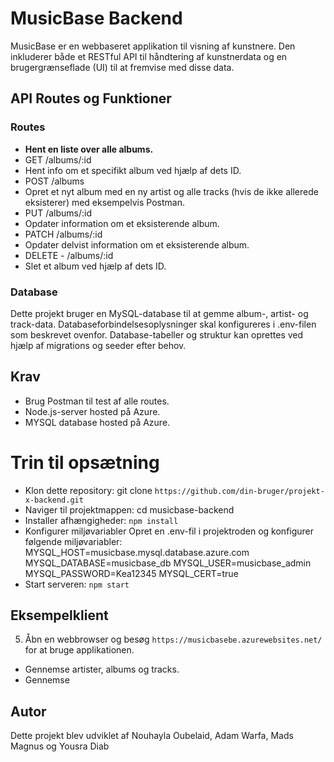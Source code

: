 # MusicBase Backend

MusicBase er en webbaseret applikation til visning af kunstnere. Den inkluderer både et RESTful API til håndtering af kunstnerdata og en brugergrænseflade (UI) til at fremvise med disse data.

## API Routes og Funktioner

### Routes

- **Hent en liste over alle albums.**
- GET /albums/:id
- Hent info om et specifikt album ved hjælp af dets ID.
- POST /albums
- Opret et nyt album med en ny artist og alle tracks (hvis de ikke allerede eksisterer) med eksempelvis Postman.
- PUT /albums/:id
- Opdater information om et eksisterende album.
- PATCH /albums/:id
- Opdater delvist information om et eksisterende album.
- DELETE - /albums/:id
- Slet et album ved hjælp af dets ID.

### Database

Dette projekt bruger en MySQL-database til at gemme album-, artist- og track-data.
Databaseforbindelsesoplysninger skal konfigureres i .env-filen som beskrevet ovenfor.
Database-tabeller og struktur kan oprettes ved hjælp af migrations og seeder efter behov.

## Krav

- Brug Postman til test af alle routes.
- Node.js-server hosted på Azure.
- MYSQL database hosted på Azure.

# Trin til opsætning

- Klon dette repository:
git clone `https://github.com/din-bruger/projekt-x-backend.git`
- Naviger til projektmappen:
cd musicbase-backend
- Installer afhængigheder: `npm install `
- Konfigurer miljøvariabler
Opret en .env-fil i projektroden og konfigurer følgende miljøvariabler:
MYSQL_HOST=musicbase.mysql.database.azure.com
MYSQL_DATABASE=musicbase_db
MYSQL_USER=musicbase_admin
MYSQL_PASSWORD=Kea12345
MYSQL_CERT=true 
- Start serveren: `npm start`

## Eksempelklient

5. Åbn en webbrowser og besøg `https://musicbasebe.azurewebsites.net/` for at bruge applikationen.



- Gennemse artister, albums og tracks.
- Gennemse

## Autor

Dette projekt blev udviklet af Nouhayla Oubelaid, Adam Warfa, Mads Magnus og Yousra Diab
